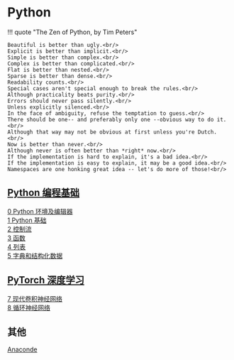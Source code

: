 # Python

!!! quote "The Zen of Python, by Tim Peters"

    Beautiful is better than ugly.<br/>
    Explicit is better than implicit.<br/>
    Simple is better than complex.<br/>
    Complex is better than complicated.<br/>
    Flat is better than nested.<br/>
    Sparse is better than dense.<br/>
    Readability counts.<br/>
    Special cases aren't special enough to break the rules.<br/>
    Although practicality beats purity.<br/>
    Errors should never pass silently.<br/>
    Unless explicitly silenced.<br/>
    In the face of ambiguity, refuse the temptation to guess.<br/>
    There should be one-- and preferably only one --obvious way to do it.<br/>
    Although that way may not be obvious at first unless you're Dutch.<br/>
    Now is better than never.<br/>
    Although never is often better than *right* now.<br/>
    If the implementation is hard to explain, it's a bad idea.<br/>
    If the implementation is easy to explain, it may be a good idea.<br/>
    Namespaces are one honking great idea -- let's do more of those!<br/>

## [Python 编程基础](./basic/index.md)

[0 Python 环境及编辑器](./basic/ch0.md)<br/>
[1 Python 基础](./basic/ch1.md)<br/>
[2 控制流](./basic/ch2.md)<br/>
[3 函数](./basic/ch3.md)<br/>
[4 列表](./basic/ch4.md)<br/>
[5 字典和结构化数据](./basic/ch5.md)

## [PyTorch 深度学习](./pytorch/index.md)

[7 现代卷积神经网络](./pytorch/ch7/ch7_1.md)<br/>
[8 循环神经网络](./pytorch/ch8/ch8_1.md)

## 其他

[Anaconde](./other/anaconda.md)